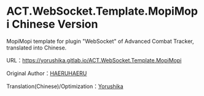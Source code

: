 # ACT.WebSocket.Template.MopiMopi Chinese Version
MopiMopi template for plugin "WebSocket" of Advanced Combat Tracker, translated into Chinese.

URL：https://yorushika.gitlab.io/ACT.WebSocket.Template.MopiMopi

Original Author：[HAERUHAERU](https://github.com/HAERUHAERU)

Translation(Chinese)/Optimization：[Yorushika](mailto:jeremiahshi@protonmail.com)
